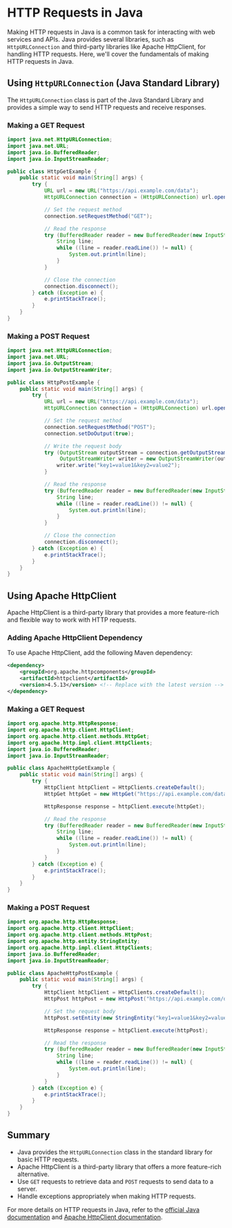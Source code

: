 # HTTP Requests in Java

Making HTTP requests in Java is a common task for interacting with web services and APIs. Java provides several libraries, such as `HttpURLConnection` and third-party libraries like Apache HttpClient, for handling HTTP requests. Here, we'll cover the fundamentals of making HTTP requests in Java.

## Using `HttpURLConnection` (Java Standard Library)

The `HttpURLConnection` class is part of the Java Standard Library and provides a simple way to send HTTP requests and receive responses.

### Making a GET Request

```java
import java.net.HttpURLConnection;
import java.net.URL;
import java.io.BufferedReader;
import java.io.InputStreamReader;

public class HttpGetExample {
    public static void main(String[] args) {
        try {
            URL url = new URL("https://api.example.com/data");
            HttpURLConnection connection = (HttpURLConnection) url.openConnection();

            // Set the request method
            connection.setRequestMethod("GET");

            // Read the response
            try (BufferedReader reader = new BufferedReader(new InputStreamReader(connection.getInputStream()))) {
                String line;
                while ((line = reader.readLine()) != null) {
                    System.out.println(line);
                }
            }

            // Close the connection
            connection.disconnect();
        } catch (Exception e) {
            e.printStackTrace();
        }
    }
}
```

### Making a POST Request

```java
import java.net.HttpURLConnection;
import java.net.URL;
import java.io.OutputStream;
import java.io.OutputStreamWriter;

public class HttpPostExample {
    public static void main(String[] args) {
        try {
            URL url = new URL("https://api.example.com/data");
            HttpURLConnection connection = (HttpURLConnection) url.openConnection();

            // Set the request method
            connection.setRequestMethod("POST");
            connection.setDoOutput(true);

            // Write the request body
            try (OutputStream outputStream = connection.getOutputStream();
                 OutputStreamWriter writer = new OutputStreamWriter(outputStream)) {
                writer.write("key1=value1&key2=value2");
            }

            // Read the response
            try (BufferedReader reader = new BufferedReader(new InputStreamReader(connection.getInputStream()))) {
                String line;
                while ((line = reader.readLine()) != null) {
                    System.out.println(line);
                }
            }

            // Close the connection
            connection.disconnect();
        } catch (Exception e) {
            e.printStackTrace();
        }
    }
}
```

## Using Apache HttpClient

Apache HttpClient is a third-party library that provides a more feature-rich and flexible way to work with HTTP requests.

### Adding Apache HttpClient Dependency

To use Apache HttpClient, add the following Maven dependency:

```xml
<dependency>
    <groupId>org.apache.httpcomponents</groupId>
    <artifactId>httpclient</artifactId>
    <version>4.5.13</version> <!-- Replace with the latest version -->
</dependency>
```

### Making a GET Request

```java
import org.apache.http.HttpResponse;
import org.apache.http.client.HttpClient;
import org.apache.http.client.methods.HttpGet;
import org.apache.http.impl.client.HttpClients;
import java.io.BufferedReader;
import java.io.InputStreamReader;

public class ApacheHttpGetExample {
    public static void main(String[] args) {
        try {
            HttpClient httpClient = HttpClients.createDefault();
            HttpGet httpGet = new HttpGet("https://api.example.com/data");

            HttpResponse response = httpClient.execute(httpGet);

            // Read the response
            try (BufferedReader reader = new BufferedReader(new InputStreamReader(response.getEntity().getContent()))) {
                String line;
                while ((line = reader.readLine()) != null) {
                    System.out.println(line);
                }
            }
        } catch (Exception e) {
            e.printStackTrace();
        }
    }
}
```

### Making a POST Request

```java
import org.apache.http.HttpResponse;
import org.apache.http.client.HttpClient;
import org.apache.http.client.methods.HttpPost;
import org.apache.http.entity.StringEntity;
import org.apache.http.impl.client.HttpClients;
import java.io.BufferedReader;
import java.io.InputStreamReader;

public class ApacheHttpPostExample {
    public static void main(String[] args) {
        try {
            HttpClient httpClient = HttpClients.createDefault();
            HttpPost httpPost = new HttpPost("https://api.example.com/data");

            // Set the request body
            httpPost.setEntity(new StringEntity("key1=value1&key2=value2"));

            HttpResponse response = httpClient.execute(httpPost);

            // Read the response
            try (BufferedReader reader = new BufferedReader(new InputStreamReader(response.getEntity().getContent()))) {
                String line;
                while ((line = reader.readLine()) != null) {
                    System.out.println(line);
                }
            }
        } catch (Exception e) {
            e.printStackTrace();
        }
    }
}
```

## Summary

- Java provides the `HttpURLConnection` class in the standard library for basic HTTP requests.
- Apache HttpClient is a third-party library that offers a more feature-rich alternative.
- Use `GET` requests to retrieve data and `POST` requests to send data to a server.
- Handle exceptions appropriately when making HTTP requests.

For more details on HTTP requests in Java, refer to the [official Java documentation](https://docs.oracle.com/javase/tutorial/networking/urls/index.html) and [Apache HttpClient documentation](https://hc.apache.org/httpcomponents-client-4.5.x/tutorial/html/index.html).

